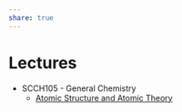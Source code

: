 ```yaml
---  
share: true  
---  
```

  
# Lectures  
  
- SCCH105 - General Chemistry  
	- [Atomic Structure and Atomic Theory](Atomic%20Structure%20and%20Atomic%20Theory.md#)  

